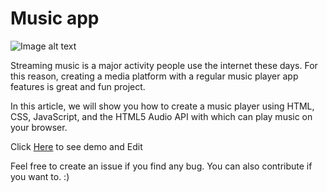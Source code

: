 # Music app

![Image alt text](https://i.ibb.co/dpHBwDR/demo.png) 

Streaming music is a major activity people use the internet these days. For this reason, creating a media platform with a regular music player app features is great and fun project.

In this article, we will show you how to create a music player using HTML, CSS, JavaScript, and the HTML5 Audio API with which can play music on your browser.
 

Click [Here](https://codepen.io/emrankhan016/full/jZQROm) to see demo and Edit

Feel free to create an issue if you find any bug. You can also contribute if you want to. :)

